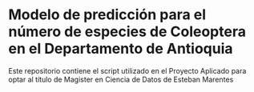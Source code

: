 # Modelo de predicción para el número de especies de Coleoptera en el Departamento de Antioquia

Este repositorio contiene el script utilizado en el Proyecto Aplicado para optar al título de Magister en Ciencia de Datos de Esteban Marentes
